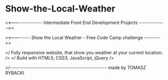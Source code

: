 # Show-the-Local-Weather
<<-------------- Intermediate Front End Development Projects -------------->>

<<-------- Show the Local Weather - Free Code Camp challenge -------->>

</ Fully responsive website, that show you weather at your current location. />
</ Build with HTML5, CSS3, JavaScript, jQuery                                />

</------------------------------------------------ made by TOMASZ RYBACKI

